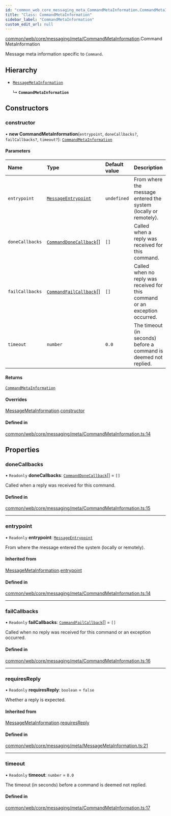 ```yaml
---
id: "common_web_core_messaging_meta_CommandMetaInformation.CommandMetaInformation"
title: "Class: CommandMetaInformation"
sidebar_label: "CommandMetaInformation"
custom_edit_url: null
---
```


[common/web/core/messaging/meta/CommandMetaInformation](../modules/common_web_core_messaging_meta_CommandMetaInformation.md).CommandMetaInformation

Message meta information specific to ``Command``.

## Hierarchy

- [`MessageMetaInformation`](common_web_core_messaging_meta_MessageMetaInformation.MessageMetaInformation.md)

  ↳ **`CommandMetaInformation`**

## Constructors

### constructor

• **new CommandMetaInformation**(`entrypoint`, `doneCallbacks?`, `failCallbacks?`, `timeout?`): [`CommandMetaInformation`](common_web_core_messaging_meta_CommandMetaInformation.CommandMetaInformation.md)

#### Parameters

| Name | Type | Default value | Description |
| :------ | :------ | :------ | :------ |
| `entrypoint` | [`MessageEntrypoint`](../enums/common_web_core_messaging_meta_MessageMetaInformation.MessageEntrypoint.md) | `undefined` | From where the message entered the system (locally or remotely). |
| `doneCallbacks` | [`CommandDoneCallback`](../modules/common_web_core_messaging_CommandReply.md#commanddonecallback)[] | `[]` | Called when a reply was received for this command. |
| `failCallbacks` | [`CommandFailCallback`](../modules/common_web_core_messaging_CommandReply.md#commandfailcallback)[] | `[]` | Called when no reply was received for this command or an exception occurred. |
| `timeout` | `number` | `0.0` | The timeout (in seconds) before a command is deemed not replied. |

#### Returns

[`CommandMetaInformation`](common_web_core_messaging_meta_CommandMetaInformation.CommandMetaInformation.md)

#### Overrides

[MessageMetaInformation](common_web_core_messaging_meta_MessageMetaInformation.MessageMetaInformation.md).[constructor](common_web_core_messaging_meta_MessageMetaInformation.MessageMetaInformation.md#constructor)

#### Defined in

[common/web/core/messaging/meta/CommandMetaInformation.ts:14](https://github.com/Soroush9978/rds-ng/blob/3365237/src/common/web/core/messaging/meta/CommandMetaInformation.ts#L14)

## Properties

### doneCallbacks

• `Readonly` **doneCallbacks**: [`CommandDoneCallback`](../modules/common_web_core_messaging_CommandReply.md#commanddonecallback)[] = `[]`

Called when a reply was received for this command.

#### Defined in

[common/web/core/messaging/meta/CommandMetaInformation.ts:15](https://github.com/Soroush9978/rds-ng/blob/3365237/src/common/web/core/messaging/meta/CommandMetaInformation.ts#L15)

___

### entrypoint

• `Readonly` **entrypoint**: [`MessageEntrypoint`](../enums/common_web_core_messaging_meta_MessageMetaInformation.MessageEntrypoint.md)

From where the message entered the system (locally or remotely).

#### Inherited from

[MessageMetaInformation](common_web_core_messaging_meta_MessageMetaInformation.MessageMetaInformation.md).[entrypoint](common_web_core_messaging_meta_MessageMetaInformation.MessageMetaInformation.md#entrypoint)

#### Defined in

[common/web/core/messaging/meta/CommandMetaInformation.ts:14](https://github.com/Soroush9978/rds-ng/blob/3365237/src/common/web/core/messaging/meta/CommandMetaInformation.ts#L14)

___

### failCallbacks

• `Readonly` **failCallbacks**: [`CommandFailCallback`](../modules/common_web_core_messaging_CommandReply.md#commandfailcallback)[] = `[]`

Called when no reply was received for this command or an exception occurred.

#### Defined in

[common/web/core/messaging/meta/CommandMetaInformation.ts:16](https://github.com/Soroush9978/rds-ng/blob/3365237/src/common/web/core/messaging/meta/CommandMetaInformation.ts#L16)

___

### requiresReply

• `Readonly` **requiresReply**: `boolean` = `false`

Whether a reply is expected.

#### Inherited from

[MessageMetaInformation](common_web_core_messaging_meta_MessageMetaInformation.MessageMetaInformation.md).[requiresReply](common_web_core_messaging_meta_MessageMetaInformation.MessageMetaInformation.md#requiresreply)

#### Defined in

[common/web/core/messaging/meta/MessageMetaInformation.ts:21](https://github.com/Soroush9978/rds-ng/blob/3365237/src/common/web/core/messaging/meta/MessageMetaInformation.ts#L21)

___

### timeout

• `Readonly` **timeout**: `number` = `0.0`

The timeout (in seconds) before a command is deemed not replied.

#### Defined in

[common/web/core/messaging/meta/CommandMetaInformation.ts:17](https://github.com/Soroush9978/rds-ng/blob/3365237/src/common/web/core/messaging/meta/CommandMetaInformation.ts#L17)
